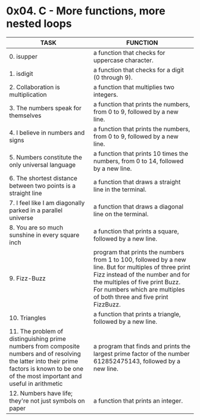 # 0x04. C - More functions, more nested loops
| TASK | FUNCTION | 
| --- | --- |
| 0. isupper | a function that checks for uppercase character. |
| 1. isdigit | a function that checks for a digit (0 through 9). |
| 2. Collaboration is multiplication | a function that multiplies two integers. |
| 3. The numbers speak for themselves | a function that prints the numbers, from 0 to 9, followed by a new line. |
| 4. I believe in numbers and signs | a function that prints the numbers, from 0 to 9, followed by a new line. |
| 5. Numbers constitute the only universal language | a function that prints 10 times the numbers, from 0 to 14, followed by a new line. |
| 6. The shortest distance between two points is a straight line | a function that draws a straight line in the terminal. |
| 7. I feel like I am diagonally parked in a parallel universe | a function that draws a diagonal line on the terminal. |
| 8. You are so much sunshine in every square inch | a function that prints a square, followed by a new line. |
| 9. Fizz-Buzz |  program that prints the numbers from 1 to 100, followed by a new line. But for multiples of three print Fizz instead of the number and for the multiples of five print Buzz. For numbers which are multiples of both three and five print FizzBuzz. |
| 10. Triangles | a function that prints a triangle, followed by a new line. |
| 11. The problem of distinguishing prime numbers from composite numbers and of resolving the latter into their prime factors is known to be one of the most important and useful in arithmetic | a program that finds and prints the largest prime factor of the number 612852475143, followed by a new line. |
| 12. Numbers have life; they're not just symbols on paper | a function that prints an integer. |